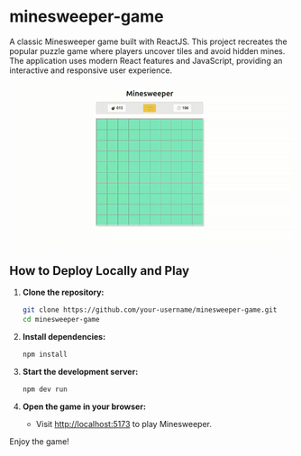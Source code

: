 # minesweeper-game

A classic Minesweeper game built with ReactJS. This project recreates the popular puzzle game where players uncover tiles and avoid hidden mines. The application uses modern React features and JavaScript, providing an interactive and responsive user experience.

![Minesweeper Gameplay](public/minesweepergame.gif)

## How to Deploy Locally and Play

1. **Clone the repository:**
    ```bash
    git clone https://github.com/your-username/minesweeper-game.git
    cd minesweeper-game
    ```

2. **Install dependencies:**
    ```bash
    npm install
    ```

3. **Start the development server:**
    ```bash
    npm dev run
    ```

4. **Open the game in your browser:**
    - Visit [http://localhost:5173](http://localhost:5173) to play Minesweeper.

Enjoy the game!
